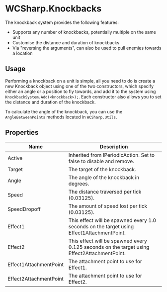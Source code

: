 # WCSharp.Knockbacks

The knockback system provides the following features:

* Supports any number of knockbacks, potentially multiple on the same unit
* Customise the distance and duration of knockbacks
* Via "reversing the arguments", can also be used to pull enemies towards a location

## Usage

Performing a knockback on a unit is simple, all you need to do is create a new Knockback object using one of the two constructors, which specify either an angle or a position to fly towards, and add it to the system using `KnockbackSystem.Add(<knockback>);`. Each constructor also allows you to set the distance and duration of the knockback.

To calculate the angle of the knockback, you can use the `AngleBetweenPoints` methods located in `WCSharp.Utils`.

## Properties

| Name | Description |
|---|---|
| Active | Inherited from IPeriodicAction. Set to false to disable and remove. |
| Target | The target of the knockback. |
| Angle | The angle of the knockback in degrees. |
| Speed | The distance traversed per tick (0.03125). |
| SpeedDropoff | The amount of speed lost per tick (0.03125). |
| Effect1 | This effect will be spawned every 1.0 seconds on the target using Effect1AttachmentPoint. |
| Effect2 | This effect will be spawned every 0.125 seconds on the target using Effect2AttachmentPoint. |
| Effect1AttachmentPoint | The attachment point to use for Effect1. |
| Effect2AttachmentPoint | The attachment point to use for Effect2. |
